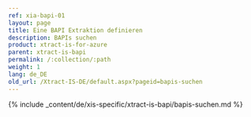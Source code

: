 ```yaml
---
ref: xia-bapi-01
layout: page
title: Eine BAPI Extraktion definieren
description: BAPIs suchen
product: xtract-is-for-azure
parent: xtract-is-bapi
permalink: /:collection/:path
weight: 1
lang: de_DE
old_url: /Xtract-IS-DE/default.aspx?pageid=bapis-suchen
---
```

{% include _content/de/xis-specific/xtract-is-bapi/bapis-suchen.md %}
